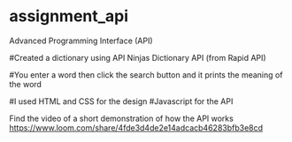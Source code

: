 # assignment_api
Advanced Programming Interface (API)

#Created a dictionary using API Ninjas Dictionary API (from Rapid API)

#You enter a word then click the search button and it prints the meaning of the word

#I used HTML and CSS for the design
#Javascript for the API

Find the video of a short demonstration of how the API works
https://www.loom.com/share/4fde3d4de2e14adcacb46283bfb3e8cd
